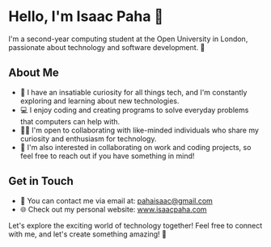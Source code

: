 # Hello, I'm Isaac Paha 👋

I'm a second-year computing student at the Open University in London, passionate about technology and software development. 🚀

## About Me
- 🌟 I have an insatiable curiosity for all things tech, and I'm constantly exploring and learning about new technologies.
- 💻 I enjoy coding and creating programs to solve everyday problems that computers can help with.
- 👨‍💻 I'm open to collaborating with like-minded individuals who share my curiosity and enthusiasm for technology.
- 🤝 I'm also interested in collaborating on work and coding projects, so feel free to reach out if you have something in mind!

## Get in Touch
- 📧 You can contact me via email at: pahaisaac@gmail.com
- 🌐 Check out my personal website: www.isaacpaha.com 

Let's explore the exciting world of technology together! Feel free to connect with me, and let's create something amazing! 🚀

